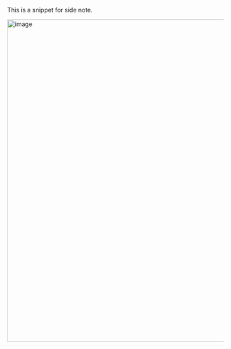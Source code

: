 This is a snippet for side note.

<img width="749" alt="image" src="https://github.com/Kang-geophysics/obsidian-snippets/assets/56065588/72f1ea92-a45b-4493-af7b-0960c2733102">

